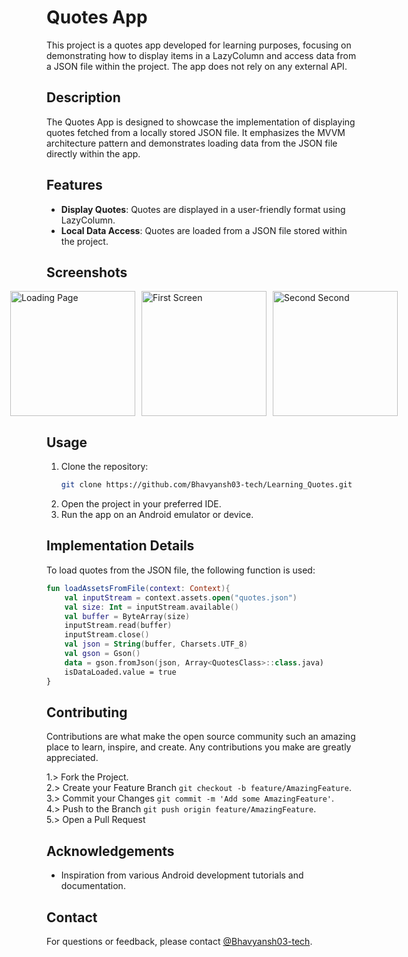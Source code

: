 # Quotes App

This project is a quotes app developed for learning purposes, focusing on demonstrating how to display items in a LazyColumn and access data from a JSON file within the project. The app does not rely on any external API.

## Description

The Quotes App is designed to showcase the implementation of displaying quotes fetched from a locally stored JSON file. It emphasizes the MVVM architecture pattern and demonstrates loading data from the JSON file directly within the app.

## Features

- **Display Quotes**: Quotes are displayed in a user-friendly format using LazyColumn.
- **Local Data Access**: Quotes are loaded from a JSON file stored within the project.

## Screenshots

<div style="display: flex; justify-content: center; align-items: center;">
    <img src="https://github.com/Bhavyansh03-tech/Learning_Quotes/assets/96388594/bd389393-619c-4be2-8b76-90e66e7a8e6b" alt="Loading Page" style="width: 200px; height: auto; margin-right: 10px;">
    <img src="https://github.com/Bhavyansh03-tech/Learning_Quotes/assets/96388594/37cd172b-fd4c-436a-a39d-6583d4d142f8" alt="First Screen" style="width: 200px; height: auto; margin-right: 10px;">
    <img src="https://github.com/Bhavyansh03-tech/Learning_Quotes/assets/96388594/5e6a740c-26c2-4c27-8e40-a07727b47b05" alt="Second Second" style="width: 200px; height: auto;">
</div>

## Usage

1. Clone the repository:
    ```bash
    git clone https://github.com/Bhavyansh03-tech/Learning_Quotes.git
    ```
2. Open the project in your preferred IDE.
3. Run the app on an Android emulator or device.

## Implementation Details

To load quotes from the JSON file, the following function is used:

```kotlin
fun loadAssetsFromFile(context: Context){
    val inputStream = context.assets.open("quotes.json")
    val size: Int = inputStream.available()
    val buffer = ByteArray(size)
    inputStream.read(buffer)
    inputStream.close()
    val json = String(buffer, Charsets.UTF_8)
    val gson = Gson()
    data = gson.fromJson(json, Array<QuotesClass>::class.java)
    isDataLoaded.value = true
}
```

## Contributing

Contributions are what make the open source community such an amazing place to learn, inspire, and create. Any contributions you make are greatly appreciated.

1.> Fork the Project.\
2.> Create your Feature Branch `git checkout -b feature/AmazingFeature`.\
3.> Commit your Changes `git commit -m 'Add some AmazingFeature'`.\
4.> Push to the Branch `git push origin feature/AmazingFeature`.\
5.> Open a Pull Request

## Acknowledgements

- Inspiration from various Android development tutorials and documentation.
## Contact

For questions or feedback, please contact [@Bhavyansh03-tech](https://github.com/Bhavyansh03-tech).
